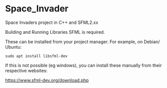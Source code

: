 # Space_Invader
Space Invaders project in C++ and SFML2.xx

Building and Running
Libraries
SFML is required.

These can be installed from your project manager. For example, on Debian/ Ubuntu:

`sudo apt install libsfml-dev`

If this is not possible (eg windows), you can install these manually from their respective websites:

https://www.sfml-dev.org/download.php


